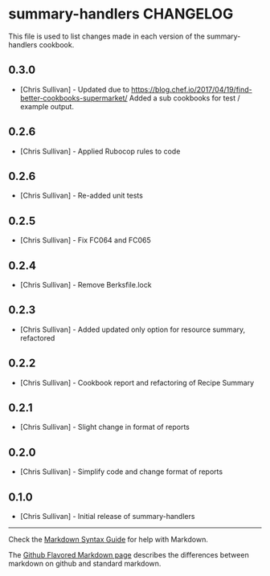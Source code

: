 summary-handlers CHANGELOG
==========================

This file is used to list changes made in each version of the summary-handlers cookbook.

0.3.0
-----
- [Chris Sullivan] - Updated due to https://blog.chef.io/2017/04/19/find-better-cookbooks-supermarket/
  Added a sub cookbooks for test / example output.

0.2.6
-----
- [Chris Sullivan] - Applied Rubocop rules to code

0.2.6
-----
- [Chris Sullivan] - Re-added unit tests

0.2.5
-----
- [Chris Sullivan] - Fix FC064 and FC065

0.2.4
-----
- [Chris Sullivan] - Remove Berksfile.lock

0.2.3
-----
- [Chris Sullivan] - Added updated only option for resource summary, refactored

0.2.2
-----
- [Chris Sullivan] - Cookbook report and refactoring of Recipe Summary

0.2.1
-----
- [Chris Sullivan] - Slight change in format of reports

0.2.0
-----
- [Chris Sullivan] - Simplify code and change format of reports

0.1.0
-----
- [Chris Sullivan] - Initial release of summary-handlers

- - -
Check the [Markdown Syntax Guide](http://daringfireball.net/projects/markdown/syntax) for help with Markdown.

The [Github Flavored Markdown page](http://github.github.com/github-flavored-markdown/) describes the differences between markdown on github and standard markdown.
